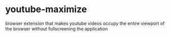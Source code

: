 # youtube-maximize
browser extension that makes youtube videos occupy the entire viewport of the browser without fullscreening the application
